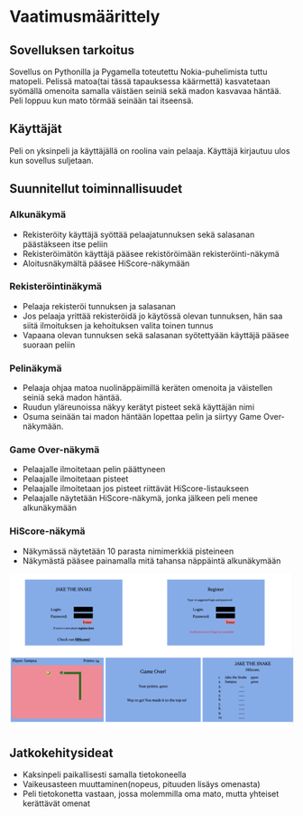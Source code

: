 # Vaatimusmäärittely

## Sovelluksen tarkoitus

Sovellus on Pythonilla ja Pygamella toteutettu Nokia-puhelimista tuttu matopeli. Pelissä matoa(tai tässä tapauksessa käärmettä) kasvatetaan syömällä omenoita samalla väistäen seiniä sekä madon kasvavaa häntää. Peli loppuu kun mato törmää seinään tai itseensä. 

## Käyttäjät

Peli on yksinpeli ja käyttäjällä on roolina vain pelaaja. Käyttäjä kirjautuu ulos kun sovellus suljetaan.

## Suunnitellut toiminnallisuudet

### Alkunäkymä

- Rekisteröity käyttäjä syöttää pelaajatunnuksen sekä salasanan päästäkseen itse peliin
- Rekisteröimätön käyttäjä pääsee rekistöröimään rekisteröinti-näkymä
- Aloitusnäkymältä pääsee HiScore-näkymään

### Rekisteröintinäkymä

- Pelaaja rekisteröi tunnuksen ja salasanan
- Jos pelaaja yrittää rekisteröidä jo käytössä olevan tunnuksen, hän saa siitä ilmoituksen ja kehoituksen valita toinen tunnus
- Vapaana olevan tunnuksen sekä salasanan syötettyään käyttäjä pääsee suoraan peliin

### Pelinäkymä

- Pelaaja ohjaa matoa nuolinäppäimillä keräten omenoita ja väistellen seiniä sekä madon häntää.
- Ruudun yläreunoissa näkyy kerätyt pisteet sekä käyttäjän nimi
- Osuma seinään tai madon häntään lopettaa pelin ja siirtyy Game Over-näkymään.

### Game Over-näkymä

- Pelaajalle ilmoitetaan pelin päättyneen
- Pelaajalle ilmoitetaan pisteet
- Pelaajalle ilmoitetaan jos pisteet riittävät HiScore-listaukseen
- Pelaajalle näytetään HiScore-näkymä, jonka jälkeen peli menee alkunäkymään

### HiScore-näkymä 

- Näkymässä näytetään 10 parasta nimimerkkiä pisteineen
- Näkymästä pääsee painamalla mitä tahansa näppäintä alkunäkymään

![Käyttöliittymäluonnos](https://github.com/sampsaoinonen/ot-harjoitustyo/blob/master/dokumentaatio/kayttoliittymaluonnos.png)

## Jatkokehitysideat

- Kaksinpeli paikallisesti samalla tietokoneella
- Vaikeusasteen muuttaminen(nopeus, pituuden lisäys omenasta)
- Peli tietokonetta vastaan, jossa molemmilla oma mato, mutta yhteiset kerättävät omenat
